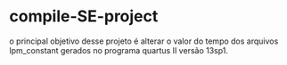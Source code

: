 # compile-SE-project
o principal objetivo desse projeto é alterar o valor do tempo dos arquivos lpm_constant gerados no programa quartus II versão 13sp1.
